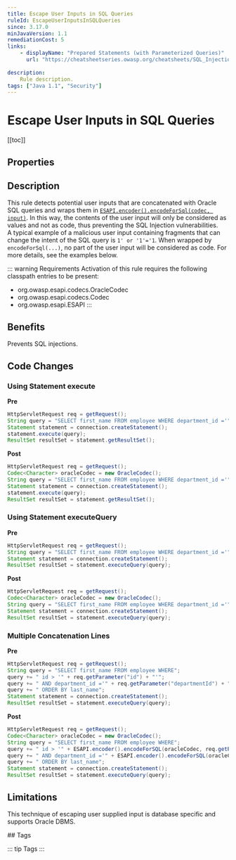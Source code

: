 ```yaml
---
title: Escape User Inputs in SQL Queries
ruleId: EscapeUserInputsInSQLQueries
since: 3.17.0
minJavaVersion: 1.1
remediationCost: 5
links:
    - displayName: "Prepared Statements (with Parameterized Queries)"
      url: "https://cheatsheetseries.owasp.org/cheatsheets/SQL_Injection_Prevention_Cheat_Sheet.html#defense-option-4-escaping-all-user-supplied-input"
    
description:
    Rule description.
tags: ["Java 1.1", "Security"]
---
```


# Escape User Inputs in SQL Queries

[[toc]]

## Properties

<RuleProperties />

## Description

This rule detects potential user inputs that are concatenated with Oracle SQL queries and wraps them in [`ESAPI.encoder().encodeForSql(codec, input)`](https://javadoc.io/doc/org.owasp.esapi/esapi/latest/org/owasp/esapi/Encoder.html). 
In this way, the contents of the user input will only be considered as values and not as code, thus preventing the SQL Injection vulnerabilities.  
A typical example of a malicious user input containing fragments that can change the intent of the SQL query is `1' or '1'='1`. 
When wrapped by `encodeForSql(...)`, no part of the user input will be considered as code. For more details, see the examples below. 

::: warning Requirements
Activation of this rule requires the following classpath entries to be present:
* org.owasp.esapi.codecs.OracleCodec 
* org.owasp.esapi.codecs.Codec 
* org.owasp.esapi.ESAPI
:::

## Benefits

Prevents SQL injections.

## Code Changes


### Using Statement execute

__Pre__
```java
HttpServletRequest req = getRequest();
String query = "SELECT first_name FROM employee WHERE department_id ='" +  req.getParameter("departmentId") + "' ORDER BY last_name";
Statement statement = connection.createStatement();
statement.execute(query);
ResultSet resultSet = statement.getResultSet();
```

__Post__
```java
HttpServletRequest req = getRequest();
Codec<Character> oracleCodec = new OracleCodec();
String query = "SELECT first_name FROM employee WHERE department_id ='" +  ESAPI.encoder().encodeForSQL(oracleCodec, req.getParameter("departmentId")) + "' ORDER BY last_name";
Statement statement = connection.createStatement();
statement.execute(query);
ResultSet resultSet = statement.getResultSet();
```

### Using Statement executeQuery

__Pre__
```java
HttpServletRequest req = getRequest();
String query = "SELECT first_name FROM employee WHERE department_id ='" + req.getParameter("departmentId") + "' ORDER BY last_name";
Statement statement = connection.createStatement();
ResultSet resultSet = statement.executeQuery(query);
```

__Post__
```java
HttpServletRequest req = getRequest();
Codec<Character> oracleCodec = new OracleCodec();
String query = "SELECT first_name FROM employee WHERE department_id ='" + ESAPI.encoder().encodeForSQL(oracleCodec, req.getParameter("departmentId")) + "' ORDER BY last_name";
Statement statement = connection.createStatement();
ResultSet resultSet = statement.executeQuery(query);
```

### Multiple Concatenation Lines

__Pre__
```java
HttpServletRequest req = getRequest();
String query = "SELECT first_name FROM employee WHERE";
query += " id > '" + req.getParameter("id") + "'";
query += " AND department_id ='" + req.getParameter("departmentId") + "'";
query += " ORDER BY last_name";
Statement statement = connection.createStatement();
ResultSet resultSet = statement.executeQuery(query);
```

__Post__
```java
HttpServletRequest req = getRequest();
Codec<Character> oracleCodec = new OracleCodec();
String query = "SELECT first_name FROM employee WHERE";
query += " id > '" + ESAPI.encoder().encodeForSQL(oracleCodec, req.getParameter("id")) + "'";
query += " AND department_id ='" + ESAPI.encoder().encodeForSQL(oracleCodec, req.getParameter("departmentId")) + "'";
query += " ORDER BY last_name";
Statement statement = connection.createStatement();
ResultSet resultSet = statement.executeQuery(query);
```

## Limitations

This technique of escaping user supplied input is database specific and supports Oracle DBMS. 

<VersionNotice />
## Tags

::: tip Tags
<TagLinks />
:::
